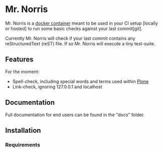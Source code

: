 # Mr. Norris
Mr. Norris is a [docker container](https://www.docker.com "Docker Website") meant to be used in your CI setup [locally or hosted] to run some basic checks against your last commit[git].

Currently Mr. Norris will check if your last commit contains any  reStructuredText (reST) file.
If so Mr. Norris will execute a tiny test-suite.



## Features
For the moment:

- Spell-check, including special words and terms used within [Plone](https://plone.org "Plone CMS Website")
- Link-check, ignoring 127.0.0.1 and localhost

## Documentation
Full documentation for end users can be found in the "docs" folder.

## Installation

### Requirements

